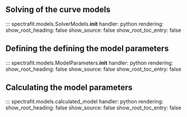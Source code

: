 ## Solving of the curve models


::: spectrafit.models.SolverModels.__init__
    handler: python
    rendering:
      show_root_heading: false
      show_source: false
      show_root_toc_entry: false

## Defining the defining the model parameters

::: spectrafit.models.ModelParameters.__init__
    handler: python
    rendering:
      show_root_heading: false
      show_source: false
      show_root_toc_entry: false

## Calculating the model parameters

::: spectrafit.models.calculated_model
    handler: python
    rendering:
      show_root_heading: false
      show_source: false
      show_root_toc_entry: false
